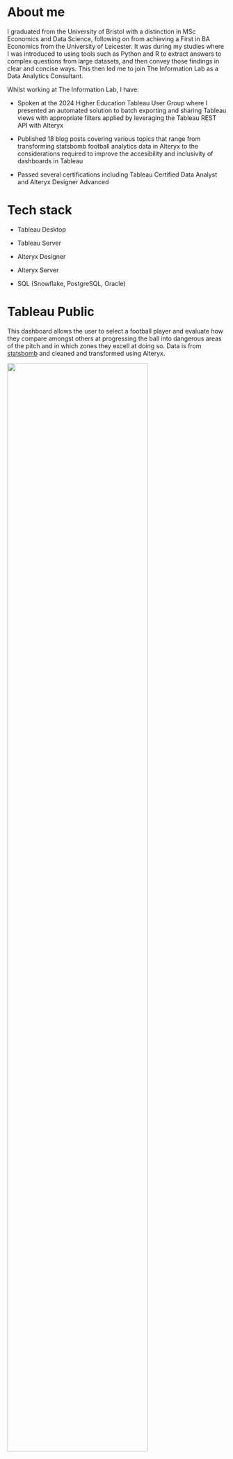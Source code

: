 # About me

I graduated from the University of Bristol with a distinction in MSc Economics and Data Science, following on from achieving a First in BA Economics from the University of Leicester. It was during my studies where I was introduced to using tools such as Python and R to extract answers to complex questions from large datasets, and then convey those findings in clear and concise ways. This then led me to join The Information Lab as a Data Analytics Consultant.

Whilst working at The Information Lab, I have:

- Spoken at the 2024 Higher Education Tableau User Group where I presented an automated solution to batch exporting and sharing Tableau views with appropriate filters applied by leveraging the Tableau REST API with Alteryx

- Published 18 blog posts covering various topics that range from transforming statsbomb football analytics data in Alteryx to the considerations required to improve the accesibility and inclusivity of dashboards in Tableau

- Passed several certifications including Tableau Certified Data Analyst and Alteryx Designer Advanced

# Tech stack

- Tableau Desktop

- Tableau Server

- Alteryx Designer

- Alteryx Server

- SQL (Snowflake, PostgreSQL, Oracle)

# Tableau Public

This dashboard allows the user to select a football player and evaluate how they compare amongst others at progressing the ball into dangerous areas of the pitch and in which zones they excell at doing so. Data is from [statsbomb](https://github.com/statsbomb/open-data) and cleaned and transformed using Alteryx.

<a href="https://public.tableau.com/app/profile/tom.gould5794/viz/PlayerReportBallProgression/PlayerReport">
    <img src="https://public.tableau.com/thumb/views/PlayerReportBallProgression/PlayerReport" width ="80%">
  </a>

<!--
**tomewgould/tomewgould** is a ✨ _special_ ✨ repository because its `README.md` (this file) appears on your GitHub profile.

Here are some ideas to get you started:

- 🔭 I’m currently working on ...
- 🌱 I’m currently learning ...
- 👯 I’m looking to collaborate on ...
- 🤔 I’m looking for help with ...
- 💬 Ask me about ...
- 📫 How to reach me: ...
- 😄 Pronouns: ...
- ⚡ Fun fact: ...
-->
